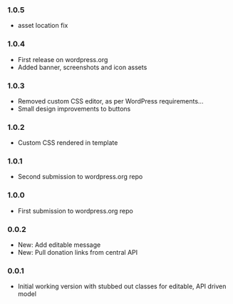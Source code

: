 ### 1.0.5 ###

* asset location fix

### 1.0.4 ###

* First release on wordpress.org
* Added banner, screenshots and icon assets

### 1.0.3 ###

* Removed custom CSS editor, as per WordPress requirements...
* Small design improvements to buttons

### 1.0.2 ###

* Custom CSS rendered in template

### 1.0.1 ###

* Second submission to wordpress.org repo

### 1.0.0 ###

* First submission to wordpress.org repo

### 0.0.2 ###

* New: Add editable message
* New: Pull donation links from central API

### 0.0.1 ###

* Initial working version with stubbed out classes for editable, API driven model
